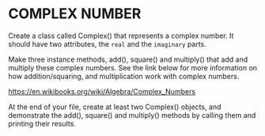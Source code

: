 # COMPLEX NUMBER
Create a class called Complex() that represents a complex number. It should have two attributes, the `real` and the `imaginary` parts.

Make three instance methods, add(), square() and multiply() that add and multiply these complex numbers. See the link below for more information on how addition/squaring, and multiplication work with complex numbers.

https://en.wikibooks.org/wiki/Algebra/Complex_Numbers

At the end of your file, create at least two Complex() objects, and demonstrate the add(), square() and multiply() methods by calling them and printing their results.

